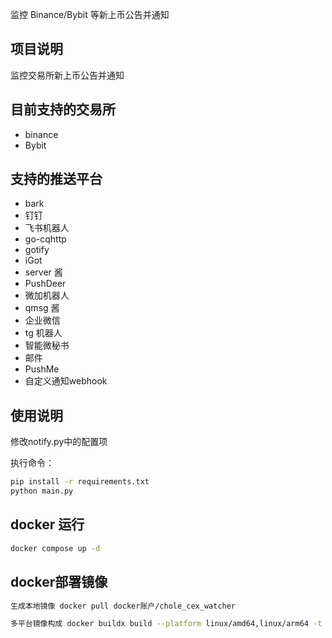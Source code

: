 监控 Binance/Bybit 等新上币公告并通知

## 项目说明
监控交易所新上币公告并通知

## 目前支持的交易所
- binance
- Bybit 

## 支持的推送平台
- bark
- 钉钉
- 飞书机器人
- go-cqhttp
- gotify
- iGot
- server 酱
- PushDeer
- 微加机器人
- qmsg 酱
- 企业微信
- tg 机器人
- 智能微秘书
- 邮件
- PushMe
- 自定义通知webhook

## 使用说明

修改notify.py中的配置项


执行命令：

```bash
pip install -r requirements.txt
python main.py
```

## docker 运行

```bash
docker compose up -d
```

## docker部署镜像

```bash
生成本地镜像 docker pull docker账户/chole_cex_watcher

多平台镜像构成 docker buildx build --platform linux/amd64,linux/arm64 -t docker账户/chole_cex_watcher:latest --push .

```
